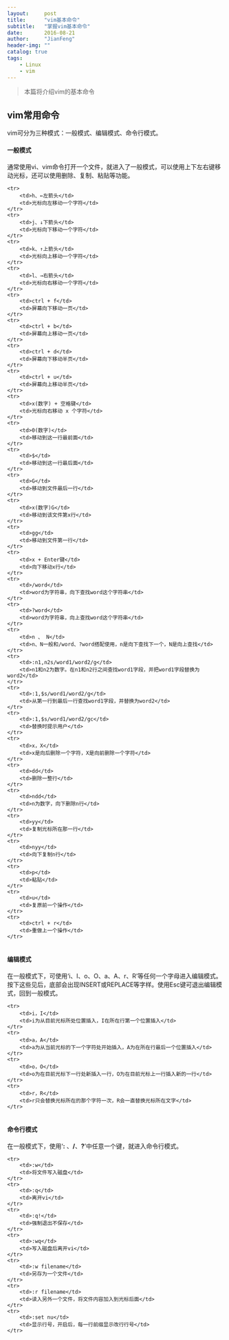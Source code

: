 ```yaml
---
layout:     post
title:      "vim基本命令"
subtitle:   "掌握vim基本命令"
date:       2016-08-21
author:     "JianFeng"
header-img: ""
catalog: true
tags:
    - Linux
    - vim
---
```


> 本篇将介绍vim的基本命令

## vim常用命令
vim可分为三种模式：一般模式、编辑模式、命令行模式。


#### 一般模式
通常使用vi、vim命令打开一个文件，就进入了一般模式，可以使用上下左右键移动光标，还可以使用删除、复制、粘贴等功能。

<table class="table table-bordered table-striped table-condesed">

	<tr>	
		<td>h、←左箭头</td>
		<td>光标向左移动一个字符</td>
	</tr>
	<tr>	
		<td>j、↓下箭头</td>
		<td>光标向下移动一个字符</td>
	</tr>
	<tr>	
		<td>k、↑上箭头</td>
		<td>光标向上移动一个字符</td>
	</tr>
	<tr>	
		<td>l、→右箭头</td>
		<td>光标向右移动一个字符</td>
	</tr>
	<tr>	
		<td>ctrl + f</td>
		<td>屏幕向下移动一页</td>
	</tr>
	<tr>	
		<td>ctrl + b</td>
		<td>屏幕向上移动一页</td>
	</tr>
	<tr>	
		<td>ctrl + d</td>
		<td>屏幕向下移动半页</td>
	</tr>
	<tr>	
		<td>ctrl + u</td>
		<td>屏幕向上移动半页</td>
	</tr>
	<tr>	
		<td>x(数字) + 空格键</td>
		<td>光标向右移动 x 个字符</td>
	</tr>
	<tr>	
		<td>0(数字)</td>
		<td>移动到这一行最前面</td>
	</tr>
	<tr>	
		<td>$</td>
		<td>移动到这一行最后面</td>
	</tr>
	<tr>	
		<td>G</td>
		<td>移动到文件最后一行</td>
	</tr>
	<tr>	
		<td>x(数字)G</td>
		<td>移动到该文件第x行</td>
	</tr>
	<tr>	
		<td>gg</td>
		<td>移动到文件第一行</td>
	</tr>
	<tr>	
		<td>x + Enter键</td>
		<td>向下移动x行</td>
	</tr>
	<tr>	
		<td>/word</td>
		<td>word为字符串，向下查找word这个字符串</td>
	</tr>
	<tr>	
		<td>?word</td>
		<td>word为字符串，向上查找word这个字符串</td>
	</tr>
	<tr>	
		<td>n 、 N</td>
		<td>n、N一般和/word、?word搭配使用，n是向下查找下一个，N是向上查找</td>
	</tr>
	<tr>	
		<td>:n1,n2s/word1/word2/g</td>
		<td>n1和n2为数字。在n1和n2行之间查找word1字段，并把word1字段替换为word2</td>
	</tr>
	<tr>	
		<td>:1,$s/word1/word2/g</td>
		<td>从第一行到最后一行查找word1字段，并替换为word2</td>
	</tr>
	<tr>	
		<td>:1,$s/word1/word2/gc</td>
		<td>替换时提示用户</td>
	</tr>
	<tr>	
		<td>x，X</td>
		<td>x是向后删除一个字符，X是向前删除一个字符</td>
	</tr>
	<tr>	
		<td>dd</td>
		<td>删除一整行</td>
	</tr>
	<tr>	
		<td>ndd</td>
		<td>n为数字，向下删除n行</td>
	</tr>
	<tr>	
		<td>yy</td>
		<td>复制光标所在那一行</td>
	</tr>
	<tr>	
		<td>nyy</td>
		<td>向下复制n行</td>
	</tr>
	<tr>	
		<td>p</td>
		<td>粘贴</td>
	</tr>
	<tr>	
		<td>u</td>
		<td>复原前一个操作</td>
	</tr>
	<tr>	
		<td>ctrl + r</td>
		<td>重做上一个操作</td>
	</tr>
</table>

#### 编辑模式
在一般模式下，可使用‘i、I、o、O、a、A、r、R’等任何一个字母进入编辑模式。按下这些见后，底部会出现INSERT或REPLACE等字样。使用Esc键可退出编辑模式，回到一般模式。

<table class="table table-bordered table-striped table-condesed">

	<tr>	
		<td>i，I</td>
		<td>i为从目前光标所处位置插入，I在所在行第一个位置插入</td>
	</tr>
	<tr>	
		<td>a，A</td>
		<td>a为从当前光标的下一个字符处开始插入，A为在所在行最后一个位置插入</td>
	</tr>
	<tr>	
		<td>o，O</td>
		<td>o为在目前光标下一行处新插入一行，O为在目前光标上一行插入新的一行</td>
	</tr>
	<tr>	
		<td>r，R</td>
		<td>r只会替换光标所在的那个字符一次，R会一直替换光标所在文字</td>
	</tr>

</table>


#### 命令行模式
在一般模式下，使用‘**:** 、**/**、**?**’中任意一个键，就进入命令行模式。



<table class="table table-bordered table-striped table-condesed">

	<tr>	
		<td>:w</td>
		<td>将文件写入磁盘</td>
	</tr>
	<tr>	
		<td>:q</td>
		<td>离开vi</td>
	</tr>
	<tr>	
		<td>:q!</td>
		<td>强制退出不保存</td>
	</tr>
	<tr>	
		<td>:wq</td>
		<td>写入磁盘后离开vi</td>
	</tr>
	<tr>	
		<td>:w filename</td>
		<td>另存为一个文件</td>
	</tr>
	<tr>	
		<td>:r filename</td>
		<td>读入另外一个文件，将文件内容加入到光标后面</td>
	</tr>
	<tr>	
		<td>:set nu</td>
		<td>显示行号，开启后，每一行前缀显示改行行号</td>
	</tr>

</table>
